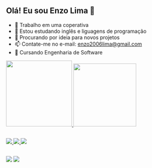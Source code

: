 ## Olá! Eu sou Enzo Lima 👋

- 🔭 Trabalho em uma coperativa
- 🌱 Estou estudando inglês e liguagens de programação
- 🤔 Procurando por ideia para novos projetos
- 📫 Contate-me no e-mail: enzo2006lima@gmail.com
- 📖 Cursando Engenharia de Software

<div>
  <a href="https://github.com/rafaballerini">
  <img height="180em" src="https://github-readme-stats.vercel.app/api?username=Enzo-FLima&show_icons=true&theme=tokyonight&include_all_commits=true&count_private=true"/>
  <img height="172em" src="https://github-readme-stats.vercel.app/api/top-langs/?username=Enzo-FLima&layout=compact&langs_count=16&theme=tokyonight"/>
</div>
    
##
    
<div>
  <a href="https://osprogramadores.com/blog/2024/08/24/introducao_a_linguagem_de_programacao_cpp/"><img src="https://img.shields.io/badge/C%2B%2B-00599C?style=for-the-badge&logo=c%2B%2B&logoColor=white">
<a href="https://embarcados.com.br/linguagem-c-guia-completo/"><img src="https://img.shields.io/badge/C-00599C?style=for-the-badge&logo=c&logoColor=white">
  <a href="https://www.hostinger.com.br/tutoriais/o-que-e-html-conceitos-basicos"><img src="https://img.shields.io/badge/HTML-239120?style=for-the-badge&logo=html5&logoColor=white">
</div>

##

<div>
<a href="mailto:enzo2006lima@gmail.com"><img src="https://img.shields.io/badge/Gmail-D14836?style=for-the-badge&logo=gmail&logoColor=white"></a> 
<a href="https://www.linkedin.com/in/enzo-lima-b57418369/?trk=public-profile-join-page"><img src="https://img.shields.io/badge/LinkedIn-0077B5?style=for-the-badge&logo=linkedin&logoColor=white">
</div>
